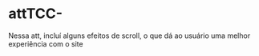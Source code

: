 # attTCC-
Nessa att, incluí alguns efeitos de scroll, o que dá ao usuário uma melhor experiência com o site
